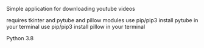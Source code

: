 Simple application for downloading youtube videos

requires tkinter and pytube and pillow modules
use pip/pip3 install pytube in your terminal
use pip/pip3 install pillow in your terminal

Python 3.8
